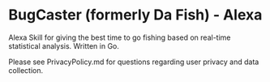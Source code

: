 # BugCaster (formerly Da Fish) - Alexa
Alexa Skill for giving the best time to go fishing based on real-time statistical analysis. Written in Go.

Please see PrivacyPolicy.md for questions regarding user privacy and data collection.

